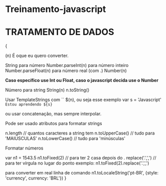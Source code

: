 # Treinamento-javascript

<h1>TRATAMENTO DE DADOS</h1>{

(n) É oque eu quero converter.

String para número 
Number.parseInt(n) para número inteiro 
Number.parseFloat(n) para número real (com .)
Number(n)

<strong>Caso específico use Int ou Float, caso o javascript decida use o Number</strong>


Número para string
String(n)
n.toString()

Usar TemplateStrings com `` $(n), ou seja esse exemplo 
var s = 'Javascript'
`Estou aprendendo ${s}`

ou usar concatenação, mas sempre interpolar.

Pode ser usado atributos para formatar strings 

n.length // quantos caracteres a string tem
n.toUpperCase() // tudo para 'MAIUSCULAS'
n.toLowerCase() // tudo para 'minúsculas'


Formatar números 

var n1 = 1543.5
n1.toFixed(2) // para ter 2 casa depois do .
replace('.',',') // para ter vírgula no lugar do ponto
exemplo: n1.toFixed(2).replace('.',',')

para converter em real linha de comando
n1.toLocaleString('pt-BR', {style: 'currency', currency: 'BRL'})
}
